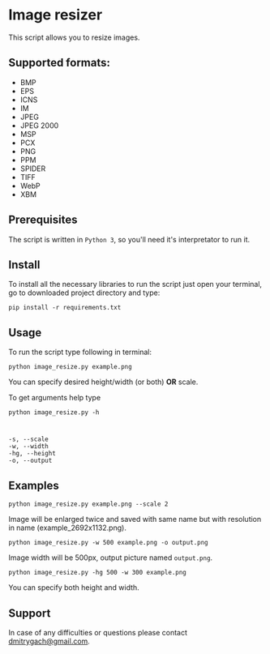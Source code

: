 # Image resizer

This script allows you to resize images.

## Supported formats:

- BMP
- EPS
- ICNS
- IM
- JPEG
- JPEG 2000
- MSP
- PCX
- PNG
- PPM
- SPIDER
- TIFF
- WebP
- XBM

## Prerequisites

The script is written in `Python 3`, so you'll need it's interpretator to run it.

## Install

To install all the necessary libraries to run the script just open your terminal, go to downloaded project directory and type:

    pip install -r requirements.txt

## Usage

To run the script type following in terminal:
    
    python image_resize.py example.png    
    
You can specify desired height/width (or both) **OR** scale. 
    
To get arguments help type

	python image_resize.py -h 
	
#

	-s, --scale
    -w, --width
    -hg, --height
    -o, --output

	
## Examples

    python image_resize.py example.png --scale 2
    
Image will be enlarged twice and saved with same name but with resolution in name (example_2692x1132.png).

    python image_resize.py -w 500 example.png -o output.png
    
Image width will be 500px, output picture named `output.png`.

    python image_resize.py -hg 500 -w 300 example.png
    
You can specify both height and width.

## Support

In case of any difficulties or questions please contact <dmitrygach@gmail.com>.
